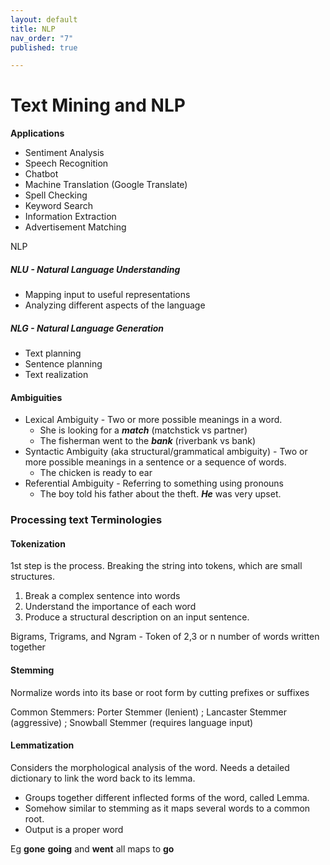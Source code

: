 ```yaml
---
layout: default
title: NLP
nav_order: "7"
published: true

---
```

# Text Mining and NLP

**Applications**

* Sentiment Analysis
* Speech Recognition
* Chatbot
* Machine Translation (Google Translate)
* Spell Checking
* Keyword Search
* Information Extraction
* Advertisement Matching

NLP

##### NLU - Natural Language Understanding

* Mapping input to useful representations
* Analyzing different aspects of the language

##### NLG - Natural Language Generation

* Text planning
* Sentence planning
* Text realization

#### Ambiguities

* Lexical Ambiguity - Two or more possible meanings in a word.
  * She is looking for a **_match_** (matchstick vs partner)
  * The fisherman went to the **_bank_** (riverbank vs bank)
* Syntactic Ambiguity (aka structural/grammatical ambiguity) - Two or more possible meanings in a sentence or a sequence of words.
  * The chicken is ready to ear
* Referential Ambiguity - Referring to something using pronouns
  * The boy told his father about the theft. **_He_** was very upset.

### Processing text Terminologies

#### Tokenization

1st step is the process. Breaking the string into tokens, which are small structures.

1. Break a complex sentence into words
2. Understand the importance of each word
3. Produce a structural description on an input sentence.

Bigrams, Trigrams, and Ngram - Token of 2,3 or n number of words written together

#### Stemming

Normalize words into its base or root form by cutting prefixes or suffixes

Common Stemmers: Porter Stemmer (lenient) ; Lancaster Stemmer (aggressive) ; Snowball Stemmer (requires language input)

#### Lemmatization

Considers the morphological analysis of the word. Needs a detailed dictionary to link the word back to its lemma.

* Groups together different inflected forms of the word, called Lemma.
* Somehow similar to stemming as it maps several words to a common root.
* Output is a proper word

Eg **gone** **going** and **went** all maps to **go**